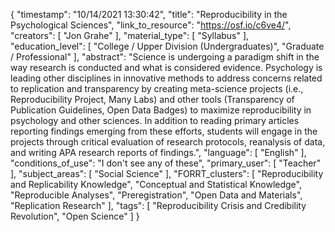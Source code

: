 {
    "timestamp": "10/14/2021 13:30:42",
    "title": "Reproducibility in the Psychological Sciences",
    "link_to_resource": "https://osf.io/c6ve4/",
    "creators": [
        "Jon Grahe"
    ],
    "material_type": [
        "Syllabus"
    ],
    "education_level": [
        "College / Upper Division (Undergraduates)",
        "Graduate / Professional"
    ],
    "abstract": "Science is undergoing a paradigm shift in the way research is conducted and what is considered evidence. Psychology is leading other disciplines in innovative methods to address concerns related to replication and transparency by creating meta-science projects (i.e., Reproducibility Project, Many Labs) and other tools (Transparency of Publication Guidelines, Open Data Badges) to maximize reproducibility in psychology and other sciences. In addition to reading primary articles reporting findings emerging from these efforts, students will engage in the projects through critical evaluation of research protocols, reanalysis of data, and writing APA research reports of findings.",
    "language": [
        "English"
    ],
    "conditions_of_use": "I don't see any of these",
    "primary_user": [
        "Teacher"
    ],
    "subject_areas": [
        "Social Science"
    ],
    "FORRT_clusters": [
        "Reproducibility and Replicability Knowledge",
        "Conceptual and Statistical Knowledge",
        "Reproducible Analyses",
        "Preregistration",
        "Open Data and Materials",
        "Replication Research"
    ],
    "tags": [
        "Reproducibility Crisis and Credibility Revolution",
        "Open Science"
    ]
}